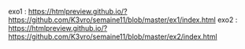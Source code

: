 
exo1 : https://htmlpreview.github.io/?https://github.com/K3vro/semaine11/blob/master/ex1/index.html
exo2 : https://htmlpreview.github.io/?https://github.com/K3vro/semaine11/blob/master/ex2/index.html
